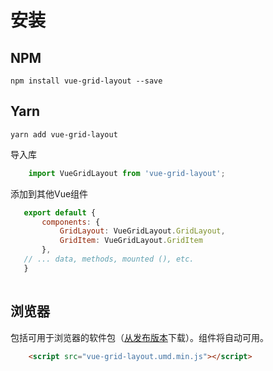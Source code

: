 # 安装

## NPM

	npm install vue-grid-layout --save
    
## Yarn

    yarn add vue-grid-layout


导入库

```javascript
    import VueGridLayout from 'vue-grid-layout';
```

添加到其他Vue组件

 ```javascript
    export default {
        components: {
            GridLayout: VueGridLayout.GridLayout,
            GridItem: VueGridLayout.GridItem
        },
    // ... data, methods, mounted (), etc.
    }
    
```

## 浏览器

包括可用于浏览器的软件包（[从发布版本](https://github.com/jbaysolutions/vue-grid-layout/releases)下载）。组件将自动可用。

```html
    <script src="vue-grid-layout.umd.min.js"></script>
```

